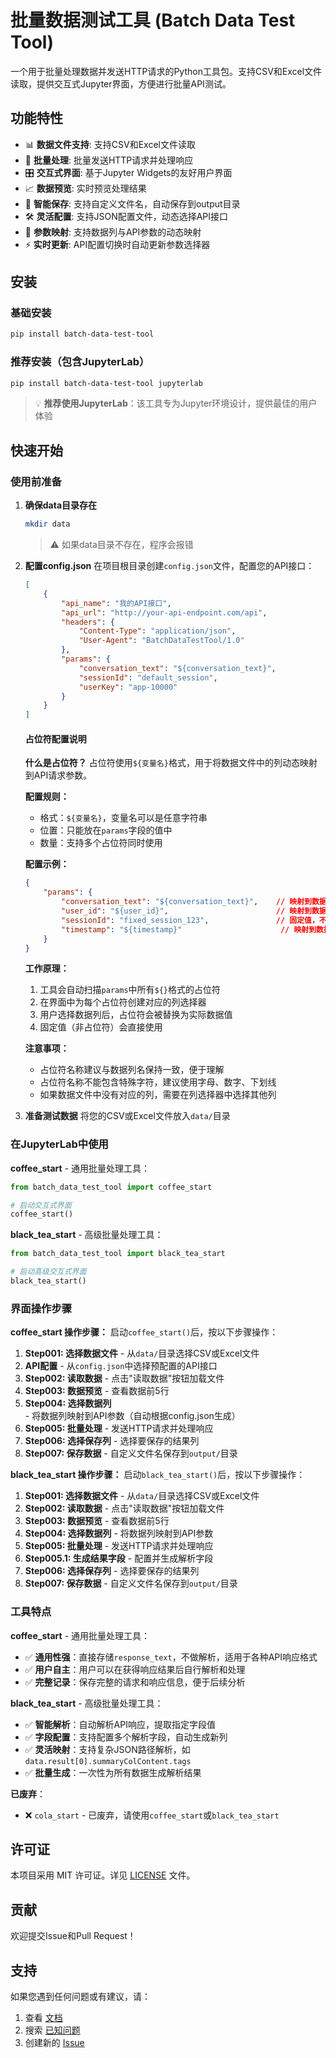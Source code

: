 # 批量数据测试工具 (Batch Data Test Tool)

一个用于批量处理数据并发送HTTP请求的Python工具包。支持CSV和Excel文件读取，提供交互式Jupyter界面，方便进行批量API测试。

## 功能特性

- 📊 **数据文件支持**: 支持CSV和Excel文件读取
- 🔄 **批量处理**: 批量发送HTTP请求并处理响应
- 🎛️ **交互式界面**: 基于Jupyter Widgets的友好用户界面
- 📈 **数据预览**: 实时预览处理结果
- 💾 **智能保存**: 支持自定义文件名，自动保存到output目录
- 🛠️ **灵活配置**: 支持JSON配置文件，动态选择API接口
- 🔧 **参数映射**: 支持数据列与API参数的动态映射
- ⚡ **实时更新**: API配置切换时自动更新参数选择器

## 安装

### 基础安装
```bash
pip install batch-data-test-tool
```

### 推荐安装（包含JupyterLab）
```bash
pip install batch-data-test-tool jupyterlab
```

> 💡 **推荐使用JupyterLab**：该工具专为Jupyter环境设计，提供最佳的用户体验

## 快速开始

### 使用前准备

1. **确保data目录存在**
   ```bash
   mkdir data
   ```
   > ⚠️ 如果data目录不存在，程序会报错

2. **配置config.json**
   在项目根目录创建`config.json`文件，配置您的API接口：
   ```json
   [
       {
           "api_name": "我的API接口",
           "api_url": "http://your-api-endpoint.com/api",
           "headers": {
               "Content-Type": "application/json",
               "User-Agent": "BatchDataTestTool/1.0"
           },
           "params": {
               "conversation_text": "${conversation_text}",
               "sessionId": "default_session",
               "userKey": "app-10000"
           }
       }
   ]
   ```

   #### 占位符配置说明

   **什么是占位符？**
   占位符使用`${变量名}`格式，用于将数据文件中的列动态映射到API请求参数。

   **配置规则：**
   - 格式：`${变量名}`，变量名可以是任意字符串
   - 位置：只能放在`params`字段的值中
   - 数量：支持多个占位符同时使用

   **配置示例：**
   ```json
   {
       "params": {
           "conversation_text": "${conversation_text}",    // 映射到数据中的conversation_text列
           "user_id": "${user_id}",                        // 映射到数据中的user_id列
           "sessionId": "fixed_session_123",               // 固定值，不映射
           "timestamp": "${timestamp}"                      // 映射到数据中的timestamp列
       }
   }
   ```

   **工作原理：**
   1. 工具会自动扫描`params`中所有`${}`格式的占位符
   2. 在界面中为每个占位符创建对应的列选择器
   3. 用户选择数据列后，占位符会被替换为实际数据值
   4. 固定值（非占位符）会直接使用

   **注意事项：**
   - 占位符名称建议与数据列名保持一致，便于理解
   - 占位符名称不能包含特殊字符，建议使用字母、数字、下划线
   - 如果数据文件中没有对应的列，需要在列选择器中选择其他列

3. **准备测试数据**
   将您的CSV或Excel文件放入`data/`目录

### 在JupyterLab中使用

**coffee_start** - 通用批量处理工具：
```python
from batch_data_test_tool import coffee_start

# 启动交互式界面
coffee_start()
```

**black_tea_start** - 高级批量处理工具：
```python
from batch_data_test_tool import black_tea_start

# 启动高级交互式界面
black_tea_start()
```

### 界面操作步骤

**coffee_start 操作步骤：**
启动`coffee_start()`后，按以下步骤操作：

1. **Step001: 选择数据文件** - 从`data/`目录选择CSV或Excel文件
2. **API配置** - 从`config.json`中选择预配置的API接口
3. **Step002: 读取数据** - 点击"读取数据"按钮加载文件
4. **Step003: 数据预览** - 查看数据前5行
5. **Step004: 选择数据列** - 将数据列映射到API参数（自动根据config.json生成）
6. **Step005: 批量处理** - 发送HTTP请求并处理响应
7. **Step006: 选择保存列** - 选择要保存的结果列
8. **Step007: 保存数据** - 自定义文件名保存到`output/`目录

**black_tea_start 操作步骤：**
启动`black_tea_start()`后，按以下步骤操作：

1. **Step001: 选择数据文件** - 从`data/`目录选择CSV或Excel文件
2. **Step002: 读取数据** - 点击"读取数据"按钮加载文件
3. **Step003: 数据预览** - 查看数据前5行
4. **Step004: 选择数据列** - 将数据列映射到API参数
5. **Step005: 批量处理** - 发送HTTP请求并处理响应
6. **Step005.1: 生成结果字段** - 配置并生成解析字段
7. **Step006: 选择保存列** - 选择要保存的结果列
8. **Step007: 保存数据** - 自定义文件名保存到`output/`目录

### 工具特点

**coffee_start** - 通用批量处理工具：
- ✅ **通用性强**：直接存储`response_text`，不做解析，适用于各种API响应格式
- ✅ **用户自主**：用户可以在获得响应结果后自行解析和处理
- ✅ **完整记录**：保存完整的请求和响应信息，便于后续分析

**black_tea_start** - 高级批量处理工具：
- ✅ **智能解析**：自动解析API响应，提取指定字段值
- ✅ **字段配置**：支持配置多个解析字段，自动生成新列
- ✅ **灵活映射**：支持复杂JSON路径解析，如`data.result[0].summaryColContent.tags`
- ✅ **批量生成**：一次性为所有数据生成解析结果

**已废弃**：
- ❌ `cola_start` - 已废弃，请使用`coffee_start`或`black_tea_start`



## 许可证

本项目采用 MIT 许可证。详见 [LICENSE](LICENSE) 文件。

## 贡献

欢迎提交Issue和Pull Request！


## 支持

如果您遇到任何问题或有建议，请：

1. 查看 [文档](https://github.com/zzti-bsj/batch-data-test-tool#readme)
2. 搜索 [已知问题](https://github.com/zzti-bsj/batch-data-test-tool/issues)
3. 创建新的 [Issue](https://github.com/zzti-bsj/batch-data-test-tool/issues/new)
